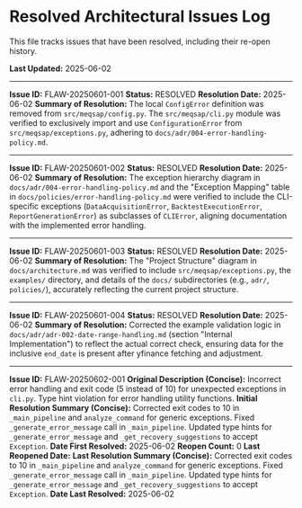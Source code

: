 # Resolved Architectural Issues Log

This file tracks issues that have been resolved, including their re-open history.

**Last Updated:** 2025-06-02

---
**Issue ID:** FLAW-20250601-001
**Status:** RESOLVED
**Resolution Date:** 2025-06-02
**Summary of Resolution:**
The local `ConfigError` definition was removed from `src/meqsap/config.py`. The `src/meqsap/cli.py` module was verified to exclusively import and use `ConfigurationError` from `src/meqsap/exceptions.py`, adhering to `docs/adr/004-error-handling-policy.md`.

---
**Issue ID:** FLAW-20250601-002
**Status:** RESOLVED
**Resolution Date:** 2025-06-02
**Summary of Resolution:**
The exception hierarchy diagram in `docs/adr/004-error-handling-policy.md` and the "Exception Mapping" table in `docs/policies/error-handling-policy.md` were verified to include the CLI-specific exceptions (`DataAcquisitionError`, `BacktestExecutionError`, `ReportGenerationError`) as subclasses of `CLIError`, aligning documentation with the implemented error handling.

---
**Issue ID:** FLAW-20250601-003
**Status:** RESOLVED
**Resolution Date:** 2025-06-02
**Summary of Resolution:**
The "Project Structure" diagram in `docs/architecture.md` was verified to include `src/meqsap/exceptions.py`, the `examples/` directory, and details of the `docs/` subdirectories (e.g., `adr/`, `policies/`), accurately reflecting the current project structure.

---
**Issue ID:** FLAW-20250601-004
**Status:** RESOLVED
**Resolution Date:** 2025-06-02
**Summary of Resolution:**
Corrected the example validation logic in `docs/adr/adr-002-date-range-handling.md` (section "Internal Implementation") to reflect the actual correct check, ensuring data for the inclusive `end_date` is present after yfinance fetching and adjustment.

---
**Issue ID:** FLAW-20250602-001
**Original Description (Concise):** Incorrect error handling and exit code (5 instead of 10) for unexpected exceptions in `cli.py`. Type hint violation for error handling utility functions.
**Initial Resolution Summary (Concise):** Corrected exit codes to 10 in `_main_pipeline` and `analyze_command` for generic exceptions. Fixed `_generate_error_message` call in `_main_pipeline`. Updated type hints for `_generate_error_message` and `_get_recovery_suggestions` to accept `Exception`.
**Date First Resolved:** 2025-06-02
**Reopen Count:** 0
**Last Reopened Date:**
**Last Resolution Summary (Concise):** Corrected exit codes to 10 in `_main_pipeline` and `analyze_command` for generic exceptions. Fixed `_generate_error_message` call in `_main_pipeline`. Updated type hints for `_generate_error_message` and `_get_recovery_suggestions` to accept `Exception`.
**Date Last Resolved:** 2025-06-02
